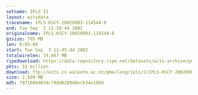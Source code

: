 ```yaml
---
setname: IPLS II
layout: witsdata
tracename: IPLS-KSCY-20020903-114544-0
end: Tue Sep  3 11:50:44 2002
originalname: IPLS-KSCY-20020903-114544-0
gzsize: 705 MB
len: 0:05:00
start: Tue Sep  3 11:45:44 2002
totalwirelen: 19,667 MB
ripedownload: https://data-repository.ripe.net/datasets/wits-archive/pma/long/ipls/2/IPLS-KSCY-20020903-114544-0.gz
pkts: 32 million
download: ftp://wits.cs.waikato.ac.nz/pma/long/ipls/2/IPLS-KSCY-20020903-114544-0.gz
size: 2,509 MB
md5: 7971686d034c78dd0289d8ecb34e18b9
---
```

